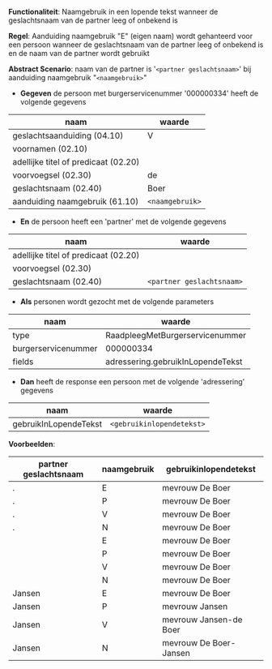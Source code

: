 **Functionaliteit**: Naamgebruik in een lopende tekst wanneer de geslachtsnaam van de partner leeg of onbekend is

**Regel**: Aanduiding naamgebruik "E" (eigen naam) wordt gehanteerd voor een persoon wanneer de geslachtsnaam van de partner leeg of onbekend is en de naam van de partner wordt gebruikt

**Abstract Scenario**: naam van de partner is '`<partner geslachtsnaam>`' bij aanduiding naamgebruik "`<naamgebruik>`"

- **Gegeven** de persoon met burgerservicenummer '000000334' heeft de volgende gegevens

| naam | waarde |
| --- | --- |
| geslachtsaanduiding (04.10) | V |
| voornamen (02.10) |  |
| adellijke titel of predicaat (02.20) |  |
| voorvoegsel (02.30) | de |
| geslachtsnaam (02.40) | Boer |
| aanduiding naamgebruik (61.10) | `<naamgebruik>` |

- **En** de persoon heeft een 'partner' met de volgende gegevens

| naam | waarde |
| --- | --- |
| adellijke titel of predicaat (02.20) |  |
| voorvoegsel (02.30) |  |
| geslachtsnaam (02.40) | `<partner geslachtsnaam>` |

- **Als** personen wordt gezocht met de volgende parameters

| naam | waarde |
| --- | --- |
| type | RaadpleegMetBurgerservicenummer |
| burgerservicenummer | 000000334 |
| fields | adressering.gebruikInLopendeTekst |

- **Dan** heeft de response een persoon met de volgende 'adressering' gegevens

| naam | waarde |
| --- | --- |
| gebruikInLopendeTekst | `<gebruikinlopendetekst>` |


**Voorbeelden**:

| partner geslachtsnaam | naamgebruik | gebruikinlopendetekst |
| --- | --- | --- |
| . |E |mevrouw De Boer |
| . |P |mevrouw De Boer |
| . |V |mevrouw De Boer |
| . |N |mevrouw De Boer |
|  |E |mevrouw De Boer |
|  |P |mevrouw De Boer |
|  |V |mevrouw De Boer |
|  |N |mevrouw De Boer |
| Jansen |E |mevrouw De Boer |
| Jansen |P |mevrouw Jansen |
| Jansen |V |mevrouw Jansen-de Boer |
| Jansen |N |mevrouw De Boer-Jansen |


